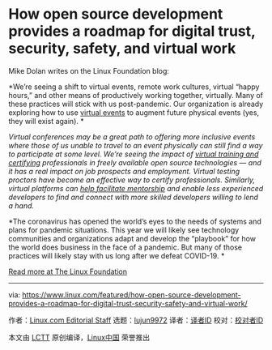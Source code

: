 [#]: collector: (lujun9972)
[#]: translator: ( )
[#]: reviewer: ( )
[#]: publisher: ( )
[#]: url: ( )
[#]: subject: (How open source development provides a roadmap for digital trust, security, safety, and virtual work)
[#]: via: (https://www.linux.com/featured/how-open-source-development-provides-a-roadmap-for-digital-trust-security-safety-and-virtual-work/)
[#]: author: (Linux.com Editorial Staff https://www.linux.com/author/linuxdotcom/)

How open source development provides a roadmap for digital trust, security, safety, and virtual work
======

Mike Dolan writes on the Linux Foundation blog:

*We’re seeing a shift to virtual events, remote work cultures, virtual “happy hours,” and other means of productively working together, virtually. Many of these practices will stick with us post-pandemic. Our organization is already exploring how to use [virtual events][1] to augment future physical events (yes, they will exist again). *

_Virtual conferences may be a great path to offering more inclusive events where those of us unable to travel to an event physically can still find a way to participate at some level. We’re seeing the impact of [virtual training and certifying][2] professionals in freely available open source technologies — and it has a real impact on job prospects and employment. Virtual testing proctors have become an effective way to certify professionals. Similarly, virtual platforms can [help facilitate mentorship][3] and enable less experienced developers to find and connect with more skilled developers willing to lend a hand._

*The coronavirus has opened the world’s eyes to the needs of systems and plans for pandemic situations. This year we will likely see technology communities and organizations adapt and develop the “playbook” for how the world does business in the face of a pandemic. But many of those practices will likely stay with us long after we defeat COVID-19. *

[Read more at The Linux Foundation][4]

--------------------------------------------------------------------------------

via: https://www.linux.com/featured/how-open-source-development-provides-a-roadmap-for-digital-trust-security-safety-and-virtual-work/

作者：[Linux.com Editorial Staff][a]
选题：[lujun9972][b]
译者：[译者ID](https://github.com/译者ID)
校对：[校对者ID](https://github.com/校对者ID)

本文由 [LCTT](https://github.com/LCTT/TranslateProject) 原创编译，[Linux中国](https://linux.cn/) 荣誉推出

[a]: https://www.linux.com/author/linuxdotcom/
[b]: https://github.com/lujun9972
[1]: https://www.linuxfoundation.org/blog/2020/04/virtual-event-suggestions-for-open-source-communities/
[2]: https://training.linuxfoundation.org/
[3]: https://www.linuxfoundation.org/press-release/2020/04/linux-foundation-expands-mentorship-program-in-response-to-covid-19/
[4]: https://www.linuxfoundation.org/blog/2020/07/how-open-source-development-provides-a-roadmap-for-digital-trust-security-safety-and-virtual-work/
